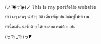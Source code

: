 (ノ ͡◉ ▿ ͡◉)ノ 𝕋𝕙𝕚𝕤 𝕚𝕤 𝕞𝕪 𝕡𝕠𝕣𝕥𝕗𝕠𝕝𝕚𝕠 𝕨𝕖𝕓𝕤𝕚𝕥𝕖

ทำว่างๆ เล่นๆ น่ารักๆ อิอิ เดี๋ยวพี่กุ๊กบ่นว่าชมพู่ไม่ทำงาน

ทำนี่ละกัน น่ารักด้วย ได้ประสบการณ์ด้วย เย่ะ

(っ ͡🔥 ₒ ͡🔥)っ🎔
